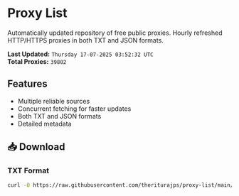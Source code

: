 # Proxy List

Automatically updated repository of free public proxies. Hourly refreshed HTTP/HTTPS proxies in both TXT and JSON formats.

**Last Updated:** `Thursday 17-07-2025 03:52:32 UTC`  
**Total Proxies:** `39802`

## Features
- Multiple reliable sources
- Concurrent fetching for faster updates
- Both TXT and JSON formats
- Detailed metadata

## 📥 Download

### TXT Format
```bash
curl -O https://raw.githubusercontent.com/theriturajps/proxy-list/main/proxies.txt